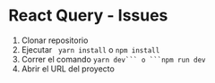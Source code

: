 # React Query - Issues

1. Clonar repositorio
2. Ejecutar ``` yarn install``` o ```npm install```
3. Correr el comando ````yarn dev``` o ```npm run dev````
4. Abrir el URL del proyecto
